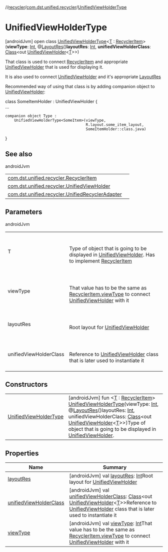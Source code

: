 //[recycler](../../../index.md)/[com.dst.unified.recycler](../index.md)/[UnifiedViewHolderType](index.md)



# UnifiedViewHolderType  
 [androidJvm] open class [UnifiedViewHolderType](index.md)<[T](index.md) : [RecyclerItem](../-recycler-item/index.md)>(**viewType**: [Int](https://kotlinlang.org/api/latest/jvm/stdlib/kotlin/-int/index.html), @[LayoutRes](https://developer.android.com/reference/kotlin/androidx/annotation/LayoutRes.html)()**layoutRes**: [Int](https://kotlinlang.org/api/latest/jvm/stdlib/kotlin/-int/index.html), **unifiedViewHolderClass**: [Class](https://docs.oracle.com/javase/8/docs/api/java/lang/Class.html)<out [UnifiedViewHolder](../-unified-view-holder/index.md)<[T](index.md)>>)

That class is used to connect [RecyclerItem](../-recycler-item/index.md) and appropriate [UnifiedViewHolder](../-unified-view-holder/index.md) that is used for displaying it.



It is also used to connect [UnifiedViewHolder](../-unified-view-holder/index.md) and it's appropriate [LayoutRes](https://developer.android.com/reference/kotlin/androidx/annotation/LayoutRes.html)



Recommended way of using that class is by adding companion object to [UnifiedViewHolder](../-unified-view-holder/index.md):

class SomeItemHolder : UnifiedViewHolder<SomeItem> {  
    ...  
  
    companion object Type :  
        UnifiedViewHolderType<SomeItem>(viewType,  
                                        R.layout.some_item_layout,  
                                        SomeItemHolder::class.java)  
}   


## See also  
  
androidJvm  
  
| | |
|---|---|
| <a name="com.dst.unified.recycler/UnifiedViewHolderType///PointingToDeclaration/"></a>[com.dst.unified.recycler.RecyclerItem](../-recycler-item/index.md)| <a name="com.dst.unified.recycler/UnifiedViewHolderType///PointingToDeclaration/"></a>|
| <a name="com.dst.unified.recycler/UnifiedViewHolderType///PointingToDeclaration/"></a>[com.dst.unified.recycler.UnifiedViewHolder](../-unified-view-holder/index.md)| <a name="com.dst.unified.recycler/UnifiedViewHolderType///PointingToDeclaration/"></a>|
| <a name="com.dst.unified.recycler/UnifiedViewHolderType///PointingToDeclaration/"></a>[com.dst.unified.recycler.UnifiedRecyclerAdapter](../-unified-recycler-adapter/index.md)| <a name="com.dst.unified.recycler/UnifiedViewHolderType///PointingToDeclaration/"></a>|
  


## Parameters  
  
androidJvm  
  
| | |
|---|---|
| <a name="com.dst.unified.recycler/UnifiedViewHolderType///PointingToDeclaration/"></a>T| <a name="com.dst.unified.recycler/UnifiedViewHolderType///PointingToDeclaration/"></a><br><br>Type of object that is going to be displayed in [UnifiedViewHolder](../-unified-view-holder/index.md). Has to implement [RecyclerItem](../-recycler-item/index.md)<br><br>|
| <a name="com.dst.unified.recycler/UnifiedViewHolderType///PointingToDeclaration/"></a>viewType| <a name="com.dst.unified.recycler/UnifiedViewHolderType///PointingToDeclaration/"></a><br><br>That value has to be the same as [RecyclerItem.viewType](../-recycler-item/view-type.md) to connect [UnifiedViewHolder](../-unified-view-holder/index.md) with it<br><br>|
| <a name="com.dst.unified.recycler/UnifiedViewHolderType///PointingToDeclaration/"></a>layoutRes| <a name="com.dst.unified.recycler/UnifiedViewHolderType///PointingToDeclaration/"></a><br><br>Root layout for [UnifiedViewHolder](../-unified-view-holder/index.md)<br><br>|
| <a name="com.dst.unified.recycler/UnifiedViewHolderType///PointingToDeclaration/"></a>unifiedViewHolderClass| <a name="com.dst.unified.recycler/UnifiedViewHolderType///PointingToDeclaration/"></a><br><br>Reference to [UnifiedViewHolder](../-unified-view-holder/index.md) class that is later used to instantiate it<br><br>|
  


## Constructors  
  
| | |
|---|---|
| <a name="com.dst.unified.recycler/UnifiedViewHolderType/UnifiedViewHolderType/#kotlin.Int#kotlin.Int#java.lang.Class[com.dst.unified.recycler.UnifiedViewHolder[TypeParam(bounds=[com.dst.unified.recycler.RecyclerItem])]]/PointingToDeclaration/"></a>[UnifiedViewHolderType](-unified-view-holder-type.md)| <a name="com.dst.unified.recycler/UnifiedViewHolderType/UnifiedViewHolderType/#kotlin.Int#kotlin.Int#java.lang.Class[com.dst.unified.recycler.UnifiedViewHolder[TypeParam(bounds=[com.dst.unified.recycler.RecyclerItem])]]/PointingToDeclaration/"></a> [androidJvm] fun <[T](index.md) : [RecyclerItem](../-recycler-item/index.md)> [UnifiedViewHolderType](-unified-view-holder-type.md)(viewType: [Int](https://kotlinlang.org/api/latest/jvm/stdlib/kotlin/-int/index.html), @[LayoutRes](https://developer.android.com/reference/kotlin/androidx/annotation/LayoutRes.html)()layoutRes: [Int](https://kotlinlang.org/api/latest/jvm/stdlib/kotlin/-int/index.html), unifiedViewHolderClass: [Class](https://docs.oracle.com/javase/8/docs/api/java/lang/Class.html)<out [UnifiedViewHolder](../-unified-view-holder/index.md)<[T](index.md)>>)Type of object that is going to be displayed in [UnifiedViewHolder](../-unified-view-holder/index.md).   <br>|


## Properties  
  
|  Name |  Summary | 
|---|---|
| <a name="com.dst.unified.recycler/UnifiedViewHolderType/layoutRes/#/PointingToDeclaration/"></a>[layoutRes](layout-res.md)| <a name="com.dst.unified.recycler/UnifiedViewHolderType/layoutRes/#/PointingToDeclaration/"></a> [androidJvm] val [layoutRes](layout-res.md): [Int](https://kotlinlang.org/api/latest/jvm/stdlib/kotlin/-int/index.html)Root layout for [UnifiedViewHolder](../-unified-view-holder/index.md)   <br>|
| <a name="com.dst.unified.recycler/UnifiedViewHolderType/unifiedViewHolderClass/#/PointingToDeclaration/"></a>[unifiedViewHolderClass](unified-view-holder-class.md)| <a name="com.dst.unified.recycler/UnifiedViewHolderType/unifiedViewHolderClass/#/PointingToDeclaration/"></a> [androidJvm] val [unifiedViewHolderClass](unified-view-holder-class.md): [Class](https://docs.oracle.com/javase/8/docs/api/java/lang/Class.html)<out [UnifiedViewHolder](../-unified-view-holder/index.md)<[T](index.md)>>Reference to [UnifiedViewHolder](../-unified-view-holder/index.md) class that is later used to instantiate it   <br>|
| <a name="com.dst.unified.recycler/UnifiedViewHolderType/viewType/#/PointingToDeclaration/"></a>[viewType](view-type.md)| <a name="com.dst.unified.recycler/UnifiedViewHolderType/viewType/#/PointingToDeclaration/"></a> [androidJvm] val [viewType](view-type.md): [Int](https://kotlinlang.org/api/latest/jvm/stdlib/kotlin/-int/index.html)That value has to be the same as [RecyclerItem.viewType](../-recycler-item/view-type.md) to connect [UnifiedViewHolder](../-unified-view-holder/index.md) with it   <br>|

